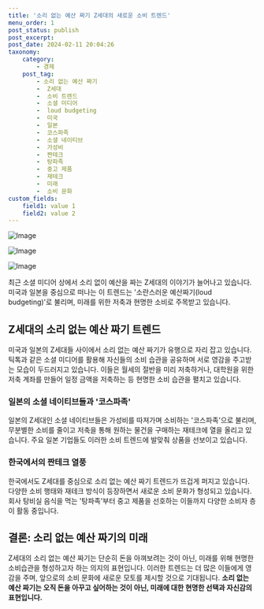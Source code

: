 ```yaml
---
title: '소리 없는 예산 짜기 Z세대의 새로운 소비 트렌드'
menu_order: 1
post_status: publish
post_excerpt: 
post_date: 2024-02-11 20:04:26
taxonomy:
    category:
        - 경제
    post_tag:
        - 소리 없는 예산 짜기
        -  Z세대
        -  소비 트렌드
        -  소셜 미디어
        -  loud budgeting
        -  미국
        -  일본
        -  코스파족
        -  소셜 네이티브
        -  가성비
        -  짠테크
        -  탕파족
        -  중고 제품
        -  재테크
        -  미래
        -  소비 문화
custom_fields:
    field1: value 1
    field2: value 2
---
```


![Image](https://imgnews.pstatic.net/image/023/2024/02/10/0003816041_001_20240210221401061.jpg?type=w647)

![Image](https://imgnews.pstatic.net/image/023/2024/02/10/0003816041_002_20240210221401104.jpg?type=w647)

![Image](https://imgnews.pstatic.net/image/023/2024/02/10/0003816041_003_20240210221401153.jpeg?type=w647)

최근 소셜 미디어 상에서 소리 없이 예산을 짜는 Z세대의 이야기가 늘어나고 있습니다. 미국과 일본을 중심으로 떠나는 이 트렌드는 '소란스러운 예산짜기(loud budgeting)'로 불리며, 미래를 위한 저축과 현명한 소비로 주목받고 있습니다.
## Z세대의 소리 없는 예산 짜기 트렌드
미국과 일본의 Z세대들 사이에서 소리 없는 예산 짜기가 유행으로 자리 잡고 있습니다. 틱톡과 같은 소셜 미디어를 활용해 자신들의 소비 습관을 공유하며 서로 영감을 주고받는 모습이 두드러지고 있습니다. 이들은 월세의 절반을 미리 저축하거나, 대학원을 위한 저축 계좌를 만들어 일정 금액을 저축하는 등 현명한 소비 습관을 펼치고 있습니다.
### 일본의 소셜 네이티브들과 '코스파족'
일본의 Z세대인 소셜 네이티브들은 가성비를 따져가며 소비하는 '코스파족'으로 불리며, 무분별한 소비를 줄이고 저축을 통해 원하는 물건을 구매하는 재테크에 열을 올리고 있습니다. 주요 일본 기업들도 이러한 소비 트렌드에 발맞춰 상품을 선보이고 있습니다.
### 한국에서의 짠테크 열풍
한국에서도 Z세대를 중심으로 소리 없는 예산 짜기 트렌드가 뜨겁게 퍼지고 있습니다. 다양한 소비 행태와 재테크 방식이 등장하면서 새로운 소비 문화가 형성되고 있습니다. 회사 탕비실 음식을 먹는 '탕파족'부터 중고 제품을 선호하는 이들까지 다양한 소비자 층이 활동 중입니다.
## 결론: 소리 없는 예산 짜기의 미래
Z세대의 소리 없는 예산 짜기는 단순히 돈을 아껴보려는 것이 아닌, 미래를 위해 현명한 소비습관을 형성하고자 하는 의지의 표현입니다. 이러한 트렌드는 더 많은 이들에게 영감을 주며, 앞으로의 소비 문화에 새로운 모토를 제시할 것으로 기대됩니다.
**소리 없는 예산 짜기는 오직 돈을 아꾸고 싶어하는 것이 아닌, 미래에 대한 현명한 선택과 자신감의 표현입니다.**
